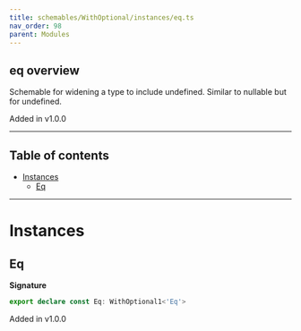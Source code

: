 ```yaml
---
title: schemables/WithOptional/instances/eq.ts
nav_order: 98
parent: Modules
---
```


## eq overview

Schemable for widening a type to include undefined. Similar to nullable but for undefined.

Added in v1.0.0

---

<h2 class="text-delta">Table of contents</h2>

- [Instances](#instances)
  - [Eq](#eq)

---

# Instances

## Eq

**Signature**

```ts
export declare const Eq: WithOptional1<'Eq'>
```

Added in v1.0.0
